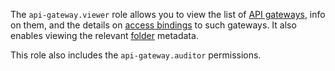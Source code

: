 The `api-gateway.viewer` role allows you to view the list of [API gateways](../../api-gateway/concepts/index.md), info on them, and the details on [access bindings](../../iam/concepts/access-control/index.md#access-bindings) to such gateways. It also enables viewing the relevant [folder](../../resource-manager/concepts/resources-hierarchy.md#folder) metadata.

This role also includes the `api-gateway.auditor` permissions.
